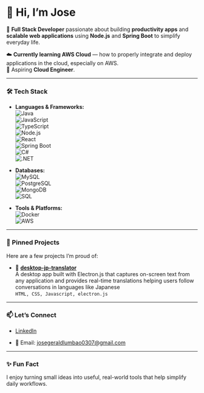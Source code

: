 <!-- Jose's GitHub Profile README -->

# 👋 Hi, I’m Jose


🚀 **Full Stack Developer** passionate about building **productivity apps** and **scalable web applications** using **Node.js** and **Spring Boot** to simplify everyday life.

☁️ **Currently learning AWS Cloud** — how to properly integrate and deploy applications in the cloud, especially on AWS.  
🎯 Aspiring **Cloud Engineer**.

---

### 🛠 Tech Stack

- **Languages & Frameworks:**  
  ![Java](https://img.shields.io/badge/-Java-007396?style=flat-square&logo=java&logoColor=white)  
  ![JavaScript](https://img.shields.io/badge/-JavaScript-black?style=flat-square&logo=javascript)  
  ![TypeScript](https://img.shields.io/badge/-TypeScript-3178C6?style=flat-square&logo=typescript&logoColor=white)  
  ![Node.js](https://img.shields.io/badge/-Node.js-339933?style=flat-square&logo=node.js&logoColor=white)  
  ![React](https://img.shields.io/badge/-React-61DAFB?style=flat-square&logo=react&logoColor=black)  
  ![Spring Boot](https://img.shields.io/badge/-Spring%20Boot-6DB33F?style=flat-square&logo=spring-boot&logoColor=white)  
  ![C#](https://img.shields.io/badge/-C%23-239120?style=flat-square&logo=c-sharp&logoColor=white)  
  ![.NET](https://img.shields.io/badge/-.NET-512BD4?style=flat-square&logo=dotnet&logoColor=white)

- **Databases:**  
  ![MySQL](https://img.shields.io/badge/-MySQL-4479A1?style=flat-square&logo=mysql&logoColor=white)  
  ![PostgreSQL](https://img.shields.io/badge/-PostgreSQL-336791?style=flat-square&logo=postgresql&logoColor=white)  
  ![MongoDB](https://img.shields.io/badge/-NoSQL_(MongoDB)-47A248?style=flat-square&logo=mongodb&logoColor=white)  
  ![SQL](https://img.shields.io/badge/-SQL-003B57?style=flat-square&logo=sqlite&logoColor=white)

- **Tools & Platforms:**  
  ![Docker](https://img.shields.io/badge/-Docker-2496ED?style=flat-square&logo=docker&logoColor=white)  
  ![AWS](https://img.shields.io/badge/-AWS-232F3E?style=flat-square&logo=amazon-aws&logoColor=white)

---

### 📌 Pinned Projects

Here are a few projects I’m proud of:

- 🔧 [**desktop-jp-translator**](https://github.com/developedbyjose/desktop-jp-translator#)  
  A desktop app built with Electron.js that captures on-screen text from any application and provides real-time translations helping users follow conversations in languages like Japanese  
  `HTML, CSS, Javascript, electron.js`

---

### 📫 Let’s Connect

- [LinkedIn](https://www.linkedin.com/in/jose-gerald-lumbao-2a1077215/)  
<!-- - [Portfolio](https://your-portfolio.com)  --> 
- 📧 Email: josegeraldlumbao0307@gmail.com

---

### ✨ Fun Fact

I enjoy turning small ideas into useful, real-world tools that help simplify daily workflows.
